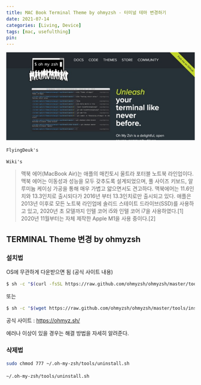 ```yaml
---
title: MAC Book Terminal Theme by ohmyzsh - 터미널 테마 변경하기
date: 2021-07-14
categories: [Living, Device]
tags: [mac, usefulthing]
pin:
---
```


![macbook](/img/living/macbook/terminal.jpg)

`FlyingDeuk's`
>

`Wiki's`
> 맥북 에어(MacBook Air)는 애플의 매킨토시 울트라 포터블 노트북 라인업이다. 맥북 에어는 이동성과 성능을 모두 갖추도록 설계되었으며, 풀 사이즈 키보드, 알루미늄 케이싱 가공을 통해 매우 가볍고 얇으면서도 견고하다. 맥북에어는 11.6인치와 13.3인치로 출시되다가 2016년 부터 13.3인치로만 출시되고 있다. 애플은 2013년 이후로 모든 노트북 라인업에 솔리드 스테이트 드라이브(SSD)를 사용하고 있고, 2020년 초 모델까지 인텔 코어 i5와 인텔 코어 i7을 사용하였다.[1] 2020년 11월부터는 자체 제작한 Apple M1을 사용 중이다.[2]


## TERMINAL Theme 변경 by ohmyzsh

### 설치법
OS에 무관하게 다운받으면 됨 (공식 사이트 내용)
```bash
$ sh -c "$(curl -fsSL https://raw.github.com/ohmyzsh/ohmyzsh/master/tools/install.sh)"
```
또는
```bash
$ sh -c "$(wget https://raw.github.com/ohmyzsh/ohmyzsh/master/tools/install.sh -O -)"
```
공식 사이트 :
https://ohmyz.sh/

에러나 이상이 있을 경우는 해결 방법을 자세히 알려준다.

### 삭제법
```bash
sudo chmod 777 ~/.oh-my-zsh/tools/uninstall.sh

~/.oh-my-zsh/tools/uninstall.sh
```
